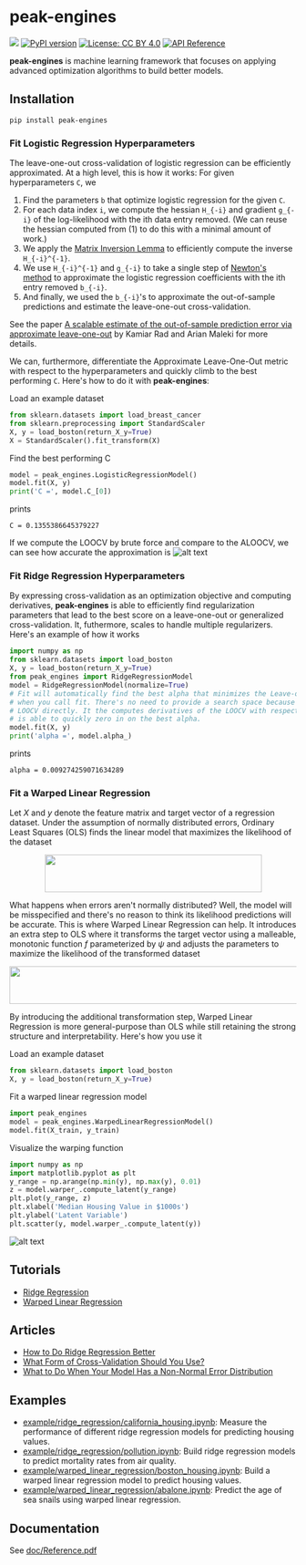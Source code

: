 # peak-engines 
![](https://github.com/rnburn/peak-engines/workflows/CI/badge.svg) [![PyPI version](https://img.shields.io/pypi/v/peak-engines.svg)](https://badge.fury.io/py/peak-engines) [![License: CC BY 4.0](https://img.shields.io/badge/License-CC%20BY%204.0-lightgrey.svg)](https://creativecommons.org/licenses/by/4.0/) [![API Reference](http://img.shields.io/badge/api-reference-blue.svg)](https://github.com/rnburn/peak-engines/blob/master/doc/Reference.pdf)

**peak-engines** is machine learning framework that focuses on applying advanced optimization algorithms
to build better models.

## Installation

```
pip install peak-engines
```
### Fit Logistic Regression Hyperparameters
The leave-one-out cross-validation of logistic regression can be efficiently approximated. At a 
high level, this is how it works: For given hyperparameters `C`, we
1. Find the parameters `b` that optimize logistic regression for the given `C`.
2. For each data index `i`, we compute the hessian `H_{-i}` and gradient `g_{-i}` of the 
log-likelihood with the ith data entry removed. (We can reuse the hessian computed from (1) to do this
with a minimal amount of work.)
3. We apply the [Matrix Inversion Lemma](https://en.wikipedia.org/wiki/Woodbury_matrix_identity) to
efficiently compute the inverse `H_{-i}^{-1}`.
4. We use `H_{-i}^{-1}` and `g_{-i}` to take a single step of [Newton's method](https://en.wikipedia.org/wiki/Newton%27s_method_in_optimization) to approximate the logistic regression coefficients with the ith entry removed `b_{-i}`.
5. And finally, we used the `b_{-i}`'s to approximate the out-of-sample predictions and estimate the leave-one-out cross-validation.

See the paper 
[A scalable estimate of the out-of-sample prediction error via approximate leave-one-out](https://arxiv.org/abs/1801.10243) 
by Kamiar Rad and Arian Maleki for more details.

We can, furthermore, differentiate the Approximate Leave-One-Out metric with respect to the hyperparameters and quickly climb to the best performing `C`. Here's how to do it with **peak-engines**:

Load an example dataset
```python
from sklearn.datasets import load_breast_cancer
from sklearn.preprocessing import StandardScaler
X, y = load_boston(return_X_y=True)
X = StandardScaler().fit_transform(X)
```
Find the best performing C
```python
model = peak_engines.LogisticRegressionModel()
model.fit(X, y)
print('C =', model.C_[0])
```
prints
```
C = 0.1355386645379227
```
If we compute the LOOCV by brute force and compare to the ALOOCV, we can see how accurate the approximation is
![alt text](https://raw.githubusercontent.com/rnburn/peak-engines/master/images/logistic-regression-aloocv.png "Aloocv")

### Fit Ridge Regression Hyperparameters
By expressing cross-validation as an optimization objective and computing derivatives, 
**peak-engines** is able to efficiently find regularization parameters that lead to the best
score on a leave-one-out or generalized cross-validation. It, futhermore, scales to handle 
multiple regularizers. Here's an example of how it works
```python
import numpy as np
from sklearn.datasets import load_boston
X, y = load_boston(return_X_y=True)
from peak_engines import RidgeRegressionModel
model = RidgeRegressionModel(normalize=True)
# Fit will automatically find the best alpha that minimizes the Leave-one-out Cross-validation.
# when you call fit. There's no need to provide a search space because peak_engines optimizes the
# LOOCV directly. It the computes derivatives of the LOOCV with respect to the hyperparameters and
# is able to quickly zero in on the best alpha.
model.fit(X, y)
print('alpha =', model.alpha_)
```
prints
```
alpha = 0.009274259071634289
```

### Fit a Warped Linear Regression
Let *X* and *y* denote the feature matrix and target vector of a regression dataset. Under the
assumption of normally distributed errors, Ordinary Least Squares (OLS) finds the linear model
that maximizes the likelihood of the dataset

<p align="center">
  <img src="https://raw.githubusercontent.com/rnburn/peak-engines/master/images/ols-likelihood.png" height="66" width="381">
</p>

What happens when errors aren't normally distributed? Well, the model will be misspecified and 
there's no reason to think its likelihood predictions will be accurate. This is where 
Warped Linear Regression can help. It introduces an extra step to OLS where it transforms the 
target vector using a malleable, monotonic function *f* parameterized by *ψ* and adjusts the parameters to
maximize the likelihood of the transformed dataset

<p align="center">
  <img src="https://raw.githubusercontent.com/rnburn/peak-engines/master/images/ols-likelihood-transformed.png" height="66" width="542">
</p>

By introducing the additional transformation step, Warped Linear Regression is more general-purpose
than OLS while still retaining the strong structure and interpretability.  Here's how you use it

Load an example dataset
```python
from sklearn.datasets import load_boston
X, y = load_boston(return_X_y=True)
```

Fit a warped linear regression model
```python
import peak_engines
model = peak_engines.WarpedLinearRegressionModel()
model.fit(X_train, y_train)
```
Visualize the warping function
```python
import numpy as np
import matplotlib.pyplot as plt
y_range = np.arange(np.min(y), np.max(y), 0.01)
z = model.warper_.compute_latent(y_range)
plt.plot(y_range, z)
plt.xlabel('Median Housing Value in $1000s')
plt.ylabel('Latent Variable')
plt.scatter(y, model.warper_.compute_latent(y))
```
![alt text](https://raw.githubusercontent.com/rnburn/peak-engines/master/images/getting_started_warp.png "Warping Function")

## Tutorials

* [Ridge Regression](https://github.com/rnburn/peak-engines/blob/master/tutorial/Ridge-Regression-Tutorial.md)
* [Warped Linear Regression](https://towardsdatascience.com/how-to-build-a-warped-linear-regression-model-3e778e30a201)

## Articles

* [How to Do Ridge Regression Better](https://towardsdatascience.com/how-to-do-ridge-regression-better-34ecb6ee3b12)
* [What Form of Cross-Validation Should You Use?](https://medium.com/p/what-form-of-cross-validation-should-you-use-76aaecc45c75?source=email-f55ad0a8217--writer.postDistributed&sk=a63ac2a04e49a12e7aa4c12a75b18502)
* [What to Do When Your Model Has a Non-Normal Error Distribution](https://medium.com/p/what-to-do-when-your-model-has-a-non-normal-error-distribution-f7c3862e475f?source=email-f55ad0a8217--writer.postDistributed&sk=f3d494b5f5a8b593f404e7af19a2fb37)

## Examples

* [example/ridge_regression/california_housing.ipynb](https://github.com/rnburn/peak-engines/blob/master/example/ridge_regression/california_housing.ipynb):
  Measure the performance of different ridge regression models for predicting housing values.
* [example/ridge_regression/pollution.ipynb](https://github.com/rnburn/peak-engines/blob/master/example/ridge_regression/pollution.ipynb):
  Build ridge regression models to predict mortality rates from air quality.
* [example/warped_linear_regression/boston_housing.ipynb](https://github.com/rnburn/peak-engines/blob/master/example/warped_linear_regression/boston_housing.ipynb):
  Build a warped linear regression model to predict housing values.
* [example/warped_linear_regression/abalone.ipynb](https://github.com/rnburn/peak-engines/blob/master/example/abalone.ipynb): 
  Predict the age of sea snails using warped linear regression.

## Documentation
See [doc/Reference.pdf](https://github.com/rnburn/peak-engines/blob/master/doc/Reference.pdf)
